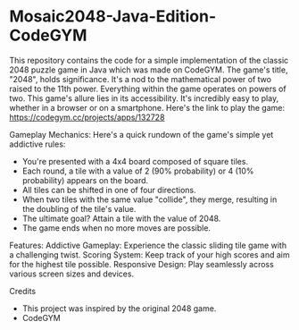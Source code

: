 # Mosaic2048-Java-Edition-CodeGYM
This repository contains the code for a simple implementation of the classic 2048 puzzle game in Java which was made on CodeGYM. The game's title, "2048", holds significance. It's a nod to the mathematical power of two raised to the 11th power. Everything within the game operates on powers of two.
This game's allure lies in its accessibility. It's incredibly easy to play, whether in a browser or on a smartphone. 
Here's the link to play the game: 
https://codegym.cc/projects/apps/132728 

Gameplay Mechanics:
Here's a quick rundown of the game's simple yet addictive rules:
- You're presented with a 4x4 board composed of square tiles.
- Each round, a tile with a value of 2 (90% probability) or 4 (10% probability) appears on the board.
- All tiles can be shifted in one of four directions.
- When two tiles with the same value "collide", they merge, resulting in the doubling of the tile's value.
- The ultimate goal? Attain a tile with the value of 2048.
- The game ends when no more moves are possible.

Features:
Addictive Gameplay: Experience the classic sliding tile game with a challenging twist.
Scoring System: Keep track of your high scores and aim for the highest tile possible.
Responsive Design: Play seamlessly across various screen sizes and devices.

Credits
- This project was inspired by the original 2048 game.
- CodeGYM
